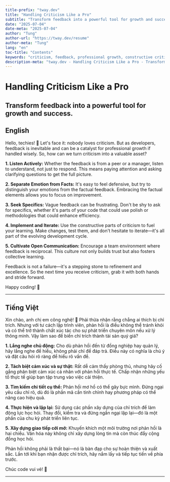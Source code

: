 ```yaml
---
title-prefix: "tway.dev"
title: "Handling Criticism Like a Pro"
subtitle: "Transform feedback into a powerful tool for growth and success."
date: "2025-07-04"
date-meta: "2025-07-04"
author: "Tung"
author-url: "https://tway.dev/resume"
author-meta: "Tung"
lang: "en"
toc-title: "Contents"
keywords: "criticism, feedback, professional growth, constructive criticism, developer tips"
description-meta: "tway.dev - Handling Criticism Like a Pro - Transform feedback into a powerful tool for growth and success."
---
```


# Handling Criticism Like a Pro
## Transform feedback into a powerful tool for growth and success.

## English
Hello, techies! 🎉 Let's face it: nobody loves criticism. But as developers, feedback is inevitable and can be a catalyst for professional growth if handled wisely. So, how can we turn criticism into a valuable asset?

**1. Listen Actively:** Whether the feedback is from a peer or a manager, listen to understand, not just to respond. This means paying attention and asking clarifying questions to get the full picture.

**2. Separate Emotion from Facts:** It's easy to feel defensive, but try to distinguish your emotions from the factual feedback. Embracing the factual elements allows you to focus on improvement.

**3. Seek Specifics:** Vague feedback can be frustrating. Don't be shy to ask for specifics, whether it's parts of your code that could use polish or methodologies that could enhance efficiency.

**4. Implement and Iterate:** Use the constructive parts of criticism to fuel your learning. Make changes, test them, and don't hesitate to iterate—it's all part of the evolving development cycle.

**5. Cultivate Open Communication:** Encourage a team environment where feedback is reciprocal. This culture not only builds trust but also fosters collective learning.

Feedback is not a failure—it's a stepping stone to refinement and excellence. So the next time you receive criticism, grab it with both hands and stride forward.

Happy coding! 🚀

---

## Tiếng Việt
Xin chào, anh chị em công nghệ! 🎉 Phải thừa nhận rằng chẳng ai thích bị chỉ trích. Nhưng với tư cách lập trình viên, phản hồi là điều không thể tránh khỏi và có thể trở thành chất xúc tác cho sự phát triển chuyên môn nếu xử lý thông minh. Vậy làm sao để biến chỉ trích thành tài sản quý giá?

**1. Lắng nghe chủ động:** Cho dù phản hồi đến từ đồng nghiệp hay quản lý, hãy lắng nghe để hiểu, không phải chỉ để đáp trả. Điều này có nghĩa là chú ý và đặt câu hỏi rõ ràng để hiểu rõ vấn đề.

**2. Tách biệt cảm xúc và sự thật:** Rất dễ cảm thấy phòng thủ, nhưng hãy cố gắng phân biệt cảm xúc cá nhân với phản hồi thực tế. Chấp nhận những yếu tố thực tế giúp bạn tập trung vào việc cải thiện.

**3. Tìm kiếm chi tiết cụ thể:** Phản hồi mơ hồ có thể gây bực mình. Đừng ngại yêu cầu chỉ rõ, dù đó là phần mã cần tinh chỉnh hay phương pháp có thể nâng cao hiệu quả.

**4. Thực hiện và lặp lại:** Sử dụng các phần xây dựng của chỉ trích để làm động lực học hỏi. Thay đổi, kiểm tra và đừng ngần ngại lặp lại—đó là một phần của chu kỳ phát triển liên tục.

**5. Xây dựng giao tiếp cởi mở:** Khuyến khích một môi trường nơi phản hồi là hai chiều. Văn hóa này không chỉ xây dựng lòng tin mà còn thúc đẩy cộng đồng học hỏi.

Phản hồi không phải là thất bại—nó là bàn đạp cho sự hoàn thiện và xuất sắc. Lần tới khi bạn nhận được chỉ trích, hãy nắm lấy và tiếp tục tiến về phía trước.

Chúc code vui vẻ! 🚀

---